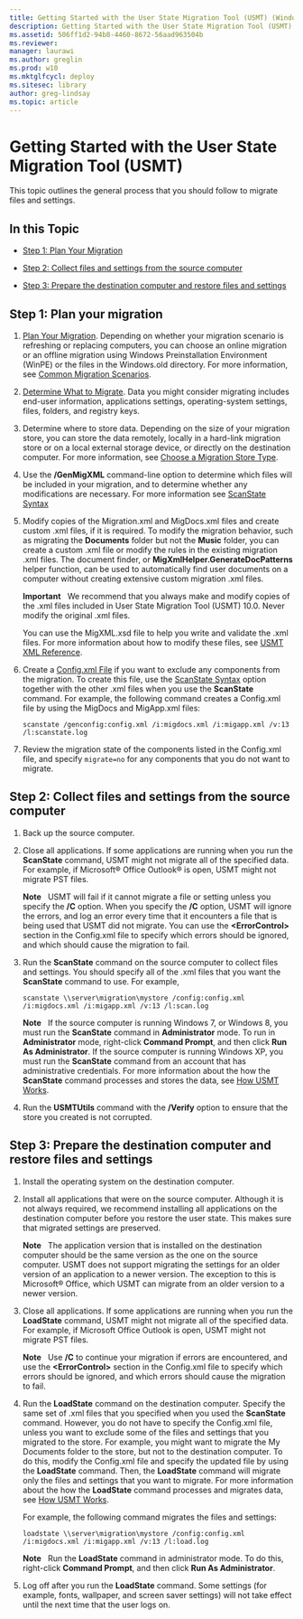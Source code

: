 ```yaml
---
title: Getting Started with the User State Migration Tool (USMT) (Windows 10)
description: Getting Started with the User State Migration Tool (USMT)
ms.assetid: 506ff1d2-94b8-4460-8672-56aad963504b
ms.reviewer: 
manager: laurawi
ms.author: greglin
ms.prod: w10
ms.mktglfcycl: deploy
ms.sitesec: library
author: greg-lindsay
ms.topic: article
---
```


# Getting Started with the User State Migration Tool (USMT)
This topic outlines the general process that you should follow to migrate files and settings.

## In this Topic
-   [Step 1: Plan Your Migration](#step-1-plan-your-migration)

-   [Step 2: Collect files and settings from the source computer](#step-2-collect-files-and-settings-from-the-source-computer)

-   [Step 3: Prepare the destination computer and restore files and settings](#step-3-prepare-the-destination-computer-and-restore-files-and-settings)

## Step 1: Plan your migration
1.  [Plan Your Migration](usmt-plan-your-migration.md). Depending on whether your migration scenario is refreshing or replacing computers, you can choose an online migration or an offline migration using Windows Preinstallation Environment (WinPE) or the files in the Windows.old directory. For more information, see [Common Migration Scenarios](usmt-common-migration-scenarios.md).

2.  [Determine What to Migrate](usmt-determine-what-to-migrate.md). Data you might consider migrating includes end-user information, applications settings, operating-system settings, files, folders, and registry keys.

3.  Determine where to store data. Depending on the size of your migration store, you can store the data remotely, locally in a hard-link migration store or on a local external storage device, or directly on the destination computer. For more information, see [Choose a Migration Store Type](usmt-choose-migration-store-type.md).

4.  Use the **/GenMigXML** command-line option to determine which files will be included in your migration, and to determine whether any modifications are necessary. For more information see [ScanState Syntax](usmt-scanstate-syntax.md)

5.  Modify copies of the Migration.xml and MigDocs.xml files and create custom .xml files, if it is required. To modify the migration behavior, such as migrating the **Documents** folder but not the **Music** folder, you can create a custom .xml file or modify the rules in the existing migration .xml files. The document finder, or **MigXmlHelper.GenerateDocPatterns** helper function, can be used to automatically find user documents on a computer without creating extensive custom migration .xml files.

    **Important**  
    We recommend that you always make and modify copies of the .xml files included in User State Migration Tool (USMT) 10.0. Never modify the original .xml files.
    
    You can use the MigXML.xsd file to help you write and validate the .xml files. For more information about how to modify these files, see [USMT XML Reference](usmt-xml-reference.md).

6.  Create a [Config.xml File](usmt-configxml-file.md) if you want to exclude any components from the migration. To create this file, use the [ScanState Syntax](usmt-scanstate-syntax.md) option together with the other .xml files when you use the **ScanState** command. For example, the following command creates a Config.xml file by using the MigDocs and MigApp.xml files:

    `scanstate /genconfig:config.xml /i:migdocs.xml /i:migapp.xml /v:13 /l:scanstate.log`

7.  Review the migration state of the components listed in the Config.xml file, and specify `migrate=no` for any components that you do not want to migrate.

## Step 2: Collect files and settings from the source computer
1.  Back up the source computer.

2.  Close all applications. If some applications are running when you run the **ScanState** command, USMT might not migrate all of the specified data. For example, if Microsoft® Office Outlook® is open, USMT might not migrate PST files.

    **Note**  
    USMT will fail if it cannot migrate a file or setting unless you specify the **/C** option. When you specify the **/C** option, USMT will ignore the errors, and log an error every time that it encounters a file that is being used that USMT did not migrate. You can use the **&lt;ErrorControl&gt;** section in the Config.xml file to specify which errors should be ignored, and which should cause the migration to fail.

3.  Run the **ScanState** command on the source computer to collect files and settings. You should specify all of the .xml files that you want the **ScanState** command to use. For example,

    `scanstate \\server\migration\mystore /config:config.xml /i:migdocs.xml /i:migapp.xml /v:13 /l:scan.log`

    **Note**  
    If the source computer is running Windows 7, or Windows 8, you must run the **ScanState** command in **Administrator** mode. To run in **Administrator** mode, right-click **Command Prompt**, and then click **Run As Administrator**. If the source computer is running Windows XP, you must run the **ScanState** command from an account that has administrative credentials. For more information about the how the **ScanState** command processes and stores the data, see [How USMT Works](usmt-how-it-works.md).

4.  Run the **USMTUtils** command with the **/Verify** option to ensure that the store you created is not corrupted.

## Step 3: Prepare the destination computer and restore files and settings
1.  Install the operating system on the destination computer.

2.  Install all applications that were on the source computer. Although it is not always required, we recommend installing all applications on the destination computer before you restore the user state. This makes sure that migrated settings are preserved.

    **Note**  
    The application version that is installed on the destination computer should be the same version as the one on the source computer. USMT does not support migrating the settings for an older version of an application to a newer version. The exception to this is Microsoft® Office, which USMT can migrate from an older version to a newer version.

3.  Close all applications. If some applications are running when you run the **LoadState** command, USMT might not migrate all of the specified data. For example, if Microsoft Office Outlook is open, USMT might not migrate PST files.

    **Note**  
    Use **/C** to continue your migration if errors are encountered, and use the **&lt;ErrorControl&gt;** section in the Config.xml file to specify which errors should be ignored, and which errors should cause the migration to fail.

4.  Run the **LoadState** command on the destination computer. Specify the same set of .xml files that you specified when you used the **ScanState** command. However, you do not have to specify the Config.xml file, unless you want to exclude some of the files and settings that you migrated to the store. For example, you might want to migrate the My Documents folder to the store, but not to the destination computer. To do this, modify the Config.xml file and specify the updated file by using the **LoadState** command. Then, the **LoadState** command will migrate only the files and settings that you want to migrate. For more information about the how the **LoadState** command processes and migrates data, see [How USMT Works](usmt-how-it-works.md).

    For example, the following command migrates the files and settings:

    `loadstate \\server\migration\mystore /config:config.xml /i:migdocs.xml /i:migapp.xml /v:13 /l:load.log`

    **Note**  
    Run the **LoadState** command in administrator mode. To do this, right-click **Command Prompt**, and then click **Run As Administrator**.

5.  Log off after you run the **LoadState** command. Some settings (for example, fonts, wallpaper, and screen saver settings) will not take effect until the next time that the user logs on.
